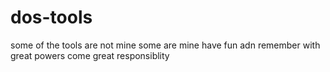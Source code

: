# dos-tools
some of the tools are not mine
some are mine
have fun
adn remember
with great powers come great responsiblity
